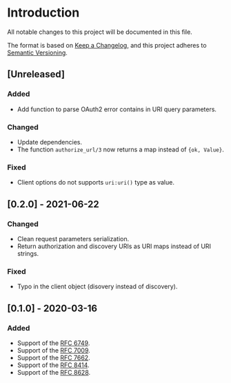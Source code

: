 # Introduction
All notable changes to this project will be documented in this file.

The format is based on [Keep a
Changelog](https://keepachangelog.com/en/1.0.0/), and this project
adheres to [Semantic Versioning](https://semver.org/spec/v2.0.0.html).

## [Unreleased]
### Added
- Add function to parse OAuth2 error contains in URI query parameters.

### Changed
- Update dependencies.
- The function `authorize_url/3` now returns a map instead of `{ok,
  Value}`.

### Fixed
- Client options do not supports `uri:uri()` type as value.

## [0.2.0] - 2021-06-22
### Changed
- Clean request parameters serialization.
- Return authorization and discovery URIs as URI maps instead of URI
  strings.
### Fixed
- Typo in the client object (disovery instead of discovery).

## [0.1.0] - 2020-03-16
### Added
- Support of the [RFC 6749](https://tools.ietf.org/html/rfc6749).
- Support of the [RFC 7009](https://tools.ietf.org/html/rfc7009).
- Support of the [RFC 7662](https://tools.ietf.org/html/rfc7662).
- Support of the [RFC 8414](https://tools.ietf.org/html/rfc8414).
- Support of the [RFC 8628](https://tools.ietf.org/html/rfc8628).
